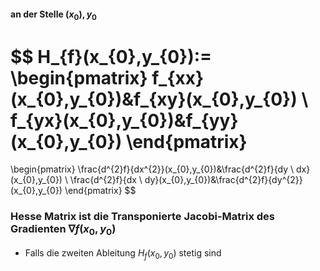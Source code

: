 
#### an der Stelle $(x_{0}),y_{0}$
$$
H_{f}(x_{0},y_{0}):=
\begin{pmatrix}
f_{xx}(x_{0},y_{0})&f_{xy}(x_{0},y_{0}) \\
f_{yx}(x_{0},y_{0})&f_{yy}(x_{0},y_{0})
\end{pmatrix}
=
\begin{pmatrix}
\frac{d^{2}f}{dx^{2}}(x_{0},y_{0})&\frac{d^{2}f}{dy \ dx}(x_{0},y_{0}) \\
\frac{d^{2}f}{dx \ dy}(x_{0},y_{0})&\frac{d^{2}f}{dy^{2}}(x_{0},y_{0})
\end{pmatrix}
$$


### Hesse Matrix ist die Transponierte Jacobi-Matrix des Gradienten $\nabla f(x_{0},y_{0})$
- Falls die zweiten Ableitung $H_{f}(x_{0},y_{0})$  stetig sind

